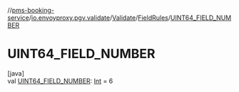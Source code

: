 //[pms-booking-service](../../../../index.md)/[io.envoyproxy.pgv.validate](../../index.md)/[Validate](../index.md)/[FieldRules](index.md)/[UINT64_FIELD_NUMBER](-u-i-n-t64_-f-i-e-l-d_-n-u-m-b-e-r.md)

# UINT64_FIELD_NUMBER

[java]\
val [UINT64_FIELD_NUMBER](-u-i-n-t64_-f-i-e-l-d_-n-u-m-b-e-r.md): [Int](https://kotlinlang.org/api/core/kotlin-stdlib/kotlin/-int/index.html) = 6
